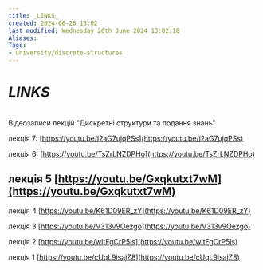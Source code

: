 ```yaml
---
title: _LINKS_
created: 2024-06-26 13:02
last modified: Wednesday 26th June 2024 13:02:18
Aliases:
Tags:
- university/discrete-structures
---
```

# _LINKS_
\
Відеозаписи лекцій "Дискретні структури та подання знань"  
  
лекція 7: [https://youtu.be/i2aG7ujqPSs](https://youtu.be/i2aG7ujqPSs)  
  
лекція 6: [https://youtu.be/TsZrLNZDPHo](https://youtu.be/TsZrLNZDPHo)  
  
лекція 5 [https://youtu.be/Gxqkutxt7wM](https://youtu.be/Gxqkutxt7wM)  
-
  
лекція 4 [https://youtu.be/K61D09ER_zY](https://youtu.be/K61D09ER_zY)  
  
лекція 3 [https://youtu.be/V313v9Oezgo](https://youtu.be/V313v9Oezgo)  
  
лекція 2 [https://youtu.be/wltFgCrP5ls](https://youtu.be/wltFgCrP5ls)  
  
лекція 1 [https://youtu.be/cUqL9isajZ8](https://youtu.be/cUqL9isajZ8)